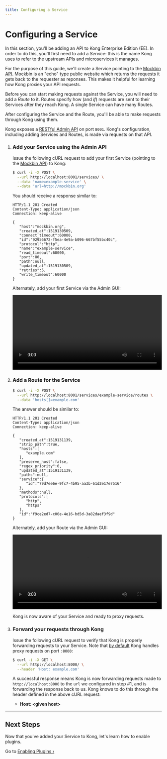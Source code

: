 ```yaml
---
title: Configuring a Service
---
```


# Configuring a Service

In this section, you'll be adding an API to Kong Enterprise Edition (EE). In order to do this, you'll
first need to add a _Service_: this is the name Kong uses to refer to the upstream APIs and microservices
it manages.

For the purpose of this guide, we'll create a Service pointing to the [Mockbin API][mockbin]. Mockbin is
an "echo" type public website which returns the requests it gets back to the requester as reponses. This
makes it helpful for learning how Kong proxies your API requests.

Before you can start making requests against the Service, you will need to add a _Route_ to it.
Routes specify how (and _if_) requests are sent to their Services after they reach Kong. A single
Service can have many Routes.

After configuring the Service and the Route, you'll be able to make requests through Kong using them.

Kong exposes a [RESTful Admin API][API] on port `8001`. Kong's configuration, including adding Services and
Routes, is made via requests on that API.

1. ### Add your Service using the Admin API

    Issue the following cURL request to add your first Service (pointing to the [Mockbin API][mockbin])
    to Kong:

    ```bash
    $ curl -i -X POST \
      --url http://localhost:8001/services/ \
      --data 'name=example-service' \
      --data 'url=http://mockbin.org'
    ```

    You should receive a response similar to:

    ```http
    HTTP/1.1 201 Created
    Content-Type: application/json
    Connection: keep-alive

    {
       "host":"mockbin.org",
       "created_at":1519130509,
       "connect_timeout":60000,
       "id":"92956672-f5ea-4e9a-b096-667bf55bc40c",
       "protocol":"http",
       "name":"example-service",
       "read_timeout":60000,
       "port":80,
       "path":null,
       "updated_at":1519130509,
       "retries":5,
       "write_timeout":60000
    }
    ```

    Alternately, add your first Service via the Admin GUI:
    
    <video width="100%" autoplay loop controls>
      <source src="https://konghq.com/wp-content/uploads/2018/06/0_32_create_service.mp4" type="video/mp4">
      Your browser does not support the video tag.
    </video>


2. ### Add a Route for the Service

    ```bash
    $ curl -i -X POST \
      --url http://localhost:8001/services/example-service/routes \
      --data 'hosts[]=example.com'
    ```

    The answer should be similar to:

    ```http
    HTTP/1.1 201 Created
    Content-Type: application/json
    Connection: keep-alive

    {
       "created_at":1519131139,
       "strip_path":true,
       "hosts":[
          "example.com"
       ],
       "preserve_host":false,
       "regex_priority":0,
       "updated_at":1519131139,
       "paths":null,
       "service":{
          "id":"79d7ee6e-9fc7-4b95-aa3b-61d2e17e7516"
       },
       "methods":null,
       "protocols":[
          "http",
          "https"
       ],
       "id":"f9ce2ed7-c06e-4e16-bd5d-3a82daef3f9d"
    }
    ```

    Alternately, add your Route via the Admin GUI:
    
    <video width="100%" autoplay loop controls>
      <source src="https://konghq.com/wp-content/uploads/2018/06/0_32_create_route.mp4" type="video/mp4">
      Your browser does not support the video tag.
    </video>

    Kong is now aware of your Service and ready to proxy requests.

3. ### Forward your requests through Kong

    Issue the following cURL request to verify that Kong is properly forwarding
    requests to your Service. Note that [by default][proxy-port] Kong handles proxy
    requests on port `:8000`:

    ```bash
    $ curl -i -X GET \
      --url http://localhost:8000/ \
      --header 'Host: example.com'
    ```

    A successful response means Kong is now forwarding requests made to
    `http://localhost:8000` to the `url` we configured in step #1,
    and is forwarding the response back to us. Kong knows to do this through
    the header defined in the above cURL request:

    <ul>
      <li><strong>Host: &lt;given host></strong></li>
    </ul>

<hr>

## Next Steps

Now that you've added your Service to Kong, let's learn how to enable plugins.

Go to [Enabling Plugins &rsaquo;][enabling-plugins]

[API]: /docs/latest/admin-api
[enabling-plugins]: /docs/enterprise/{{page.kong_version}}/getting-started/enabling-plugins
[proxy-port]: /docs/latest/configuration/#nginx-section
[mockbin]: https://mockbin.com/
